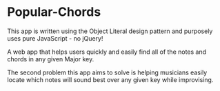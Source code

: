 # Popular-Chords


This app is written using the Object Literal design pattern and purposely uses pure JavaScript - no jQuery!

A web app that helps users quickly and easily find all of the notes and chords in any given Major key.

The second problem this app aims to solve is helping musicians easily locate which notes will sound best over any given key while improvising. 
